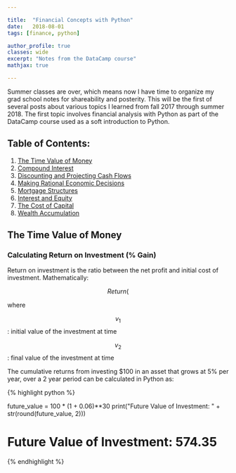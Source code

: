 ```yaml
---

title:  "Financial Concepts with Python"
date:   2018-08-01
tags: [finance, python]

author_profile: true
classes: wide
excerpt: "Notes from the DataCamp course"
mathjax: true

---
```


Summer classes are over, which means now I have time to organize my grad school notes for shareability
and posterity. This will be the first of several posts about various topics I learned from fall 2017 
through summer 2018. The first topic involves financial analysis with Python as part of the DataCamp course 
used as a soft introduction to Python. 

## Table of Contents:
1. [The Time Value of Money](#the-time-value-of-money)
2. [Compound Interest]()
3. [Discounting and Projecting Cash Flows]()
4. [Making Rational Economic Decisions]()
5. [Mortgage Structures]()
6. [Interest and Equity]()
7. [The Cost of Capital]()
8. [Wealth Accumulation]()


## The Time Value of Money

### Calculating Return on Investment (% Gain)

Return on investment is the ratio between the net profit and initial cost of investment. Mathematically: 

$$Return(% Gain) = \large \frac{v_2 - v_1}{v_1}$$

where 

$$v_1$$: initial value of the investment at time

$$v_2$$: final value of the investment at time

The cumulative returns from investing $100 in an asset that grows at 5% per year, over a 2 year period can be calculated in Python as: 

{% highlight python %}

future_value = 100 * (1 + 0.06)**30
print("Future Value of Investment: " + str(round(future_value, 2)))

# Future Value of Investment: 574.35

{% endhighlight %}







